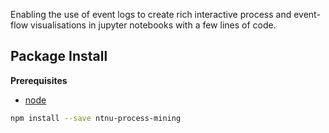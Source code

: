 Enabling the use of event logs to create rich interactive process and event-flow visualisations in jupyter notebooks with a few lines of code.

Package Install
---------------

**Prerequisites**
- [node](http://nodejs.org/)

```bash
npm install --save ntnu-process-mining
```
